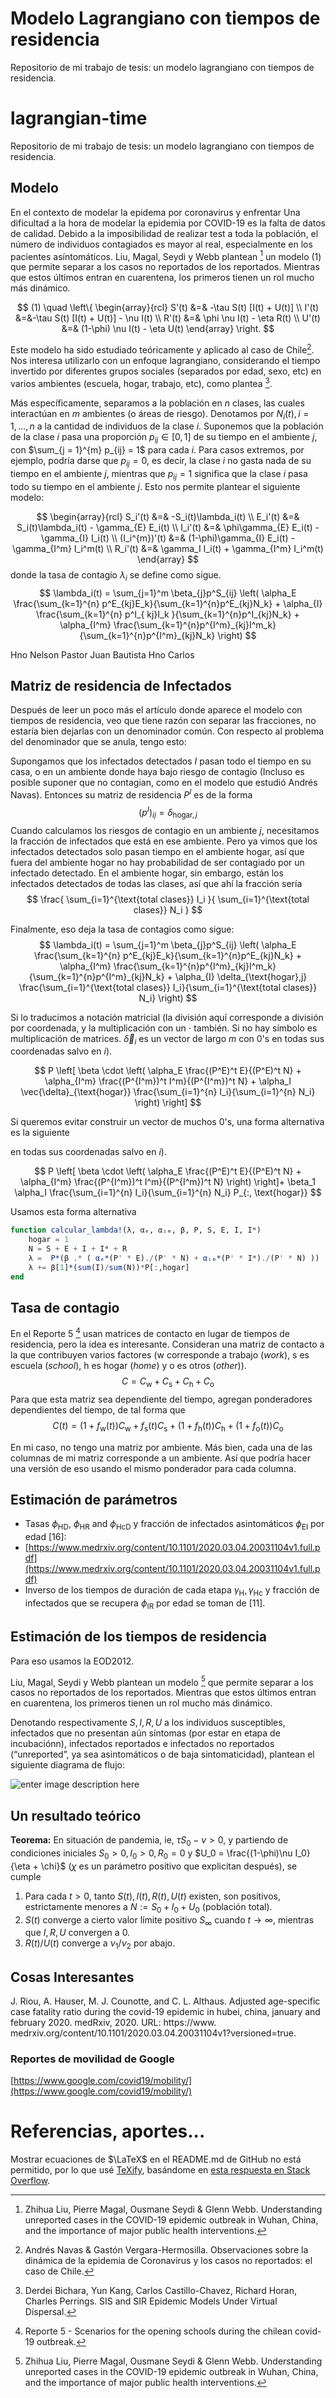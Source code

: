 # Modelo Lagrangiano con tiempos de residencia

Repositorio de mi trabajo de tesis: un modelo lagrangiano con tiempos de residencia.


# lagrangian-time
Repositorio de mi trabajo de tesis: un modelo lagrangiano con tiempos de residencia.

## Modelo
En el contexto de modelar la epidema por coronavirus y enfrentar 
Una dificultad a la hora de modelar la epidemia por COVID-19 es la falta de datos de calidad. Debido a la imposibilidad de realizar test a toda la población, el número de individuos contagiados es mayor al real, especialmente en los pacientes asíntomáticos. Liu, Magal, Seydi y Webb plantean [^1] un modelo $(1)$ que permite separar a los casos no reportados de los reportados. Mientras que estos últimos entran en cuarentena, los primeros tienen un rol mucho más dinámico.

$$
(1) \quad
\left\{
\begin{array}{rcl}
S'(t) &=& -\tau S(t) [I(t) + U(t)] \\
I'(t) &=&-\tau S(t) [I(t) + U(t)] - \nu I(t) \\
R'(t) &=& \phi \nu I(t) - \eta R(t) \\
U'(t) &=& (1-\phi) \nu I(t) - \eta U(t)
\end{array}
\right.
$$ 

Este modelo ha sido estudiado teóricamente y aplicado al caso de Chile[^2]. Nos interesa utilizarlo con un enfoque lagrangiano, considerando el tiempo invertido por diferentes grupos sociales (separados por edad, sexo, etc) en varios ambientes (escuela, hogar, trabajo, etc), como plantea [^3].

Más específicamente, separamos a la población en $n$ clases, las cuales interactúan en $m$ ambientes (o áreas de riesgo). Denotamos por $N_i(t), i = 1, \dots, n$ a la cantidad de individuos de la clase $i$. Suponemos que la población de la clase $i$ pasa una proporción $p_{ij} \in [0,1]$ de su tiempo en el ambiente $j$, con $\sum_{j = 1}^{m} p_{ij} = 1$ para cada $i$. Para casos extremos, por ejemplo, podría darse que $p_{ij} = 0$, es decir, la clase $i$ no gasta nada de su tiempo en el ambiente $j$, mientras que $p_{ij} = 1$ significa que la clase $i$ pasa todo su tiempo en el ambiente $j$. Esto nos permite plantear el siguiente modelo:

$$
\begin{array}{rcl}
S_i'(t) &=& -S_i(t)\lambda_i(t) \\
E_i'(t) &=& S_i(t)\lambda_i(t) - \gamma_{E} E_i(t) \\
I_i'(t) &=& \phi\gamma_{E} E_i(t) - \gamma_{I} I_i(t) \\
(I_i^{m})'(t) &=& (1-\phi)\gamma_{I} E_i(t) - \gamma_{I^m} I_i^m(t) \\
R_i'(t) &=& \gamma_I I_i(t) + \gamma_{I^m} I_i^m(t)
\end{array}
$$
donde la tasa de contagio $\lambda_i$ se define como sigue.
$$
\lambda_i(t) = \sum_{j=1}^m \beta_{j}p^S_{ij}
\left(
\alpha_E \frac{\sum_{k=1}^{n} p^E_{kj}E_k}{\sum_{k=1}^{n}p^E_{kj}N_k}
+
\alpha_{I} \frac{\sum_{k=1}^{n} p^I_{ kj}I_k }{\sum_{k=1}^{n}p^I_{kj}N_k} +
\alpha_{I^m} \frac{\sum_{k=1}^{n}p^{I^m}_{kj}I^m_k}{\sum_{k=1}^{n}p^{I^m}_{kj}N_k}
\right)
$$



Hno Nelson
Pastor Juan Bautista
Hno Carlos



## Matriz de residencia de Infectados
Después de leer un poco más el artículo donde aparece el modelo con tiempos de residencia, veo que tiene razón con separar las fracciones, no estaría bien dejarlas con un denominador común. Con respecto al problema del denominador que se anula, tengo esto:

Supongamos que los infectados detectados $I$ pasan todo el tiempo en su casa, o en un ambiente donde haya bajo riesgo de contagio (Incluso es posible suponer que no contagian, como en el modelo que estudió Andrés Navas). Entonces su matriz de residencia $P^I$ es de la forma 
 $$
 (p^I)_{ij} = \delta_{\text{hogar},j}
 $$
Cuando calculamos los riesgos de contagio en un ambiente $j$, necesitamos la fracción de infectados que está en ese ambiente. Pero ya vimos que los infectados detectados solo pasan tiempo en el ambiente hogar, así que fuera del ambiente hogar no hay probabilidad de ser contagiado por un infectado detectado. En el ambiente hogar, sin embargo, están los infectados detectados de todas las clases, así que ahí la fracción sería 
$$
\frac{
\sum_{i=1}^{\text{total clases}} I_i
}{
\sum_{i=1}^{\text{total clases}} N_i
}
$$

Finalmente, eso deja la tasa de contagios como sigue:
$$
\lambda_i(t) = \sum_{j=1}^m \beta_{j}p^S_{ij}
\left(
\alpha_E \frac{\sum_{k=1}^{n} p^E_{kj}E_k}{\sum_{k=1}^{n}p^E_{kj}N_k}
+
\alpha_{I^m} \frac{\sum_{k=1}^{n}p^{I^m}_{kj}I^m_k}{\sum_{k=1}^{n}p^{I^m}_{kj}N_k}
+
\alpha_{I} \delta_{\text{hogar},j} \frac{\sum_{i=1}^{\text{total clases}} I_i}{\sum_{i=1}^{\text{total clases}} N_i}
\right)
$$

Si lo traducimos a notación matricial (la división aquí corresponde a división por coordenada, y la multiplicación con un $\cdot$ también. Si no hay símbolo es multiplicación de matrices. $\vec{\delta}_i$ es un vector de largo $m$ con 0's en todas sus coordenadas salvo en $i$).

$$
P
\left[
\beta \cdot
\left(
\alpha_E \frac{(P^E)^t E}{(P^E)^t N} + \alpha_{I^m} \frac{(P^{I^m})^t I^m}{(P^{I^m})^t N} +  \alpha_I \vec{\delta}_{\text{hogar}} \frac{\sum_{i=1}^{n} I_i}{\sum_{i=1}^{n} N_i}
\right)
\right]
$$

Si queremos evitar construir un vector de muchos 0's, una forma alternativa es la siguiente

en todas sus coordenadas salvo en $i$).

$$
P
\left[
\beta \cdot
\left(
\alpha_E \frac{(P^E)^t E}{(P^E)^t N} + \alpha_{I^m} \frac{(P^{I^m})^t I^m}{(P^{I^m})^t N} 
\right)
\right]+
\beta_1  \alpha_I \frac{\sum_{i=1}^{n} I_i}{\sum_{i=1}^{n} N_i}
P_{:, \text{hogar}} 
$$

Usamos esta forma alternativa 
```julia
function calcular_lambda!(λ, αₑ, αᵢₘ, β, P, S, E, I, Iᵐ)
    hogar = 1
    N = S + E + I + Iᵐ + R
    λ =  P*(β .* ( αₑ*(P' * E)./(P' * N) + αᵢₘ*(P' * Iᵐ)./(P' * N) ))
    λ += β[1]*(sum(I)/sum(N))*P[:,hogar]
end
```

## Tasa de contagio
En el Reporte 5 [^4] usan matrices de contacto en lugar de tiempos de residencia, pero la idea es interesante. Consideran una matriz de contacto a la que contribuyen varios factores ($\text{w}$ corresponde a trabajo (*work*), $\text{s}$ es escuela (*school*), $\text{h}$ es hogar (*home*) y $\text{o}$ es otros (*other*)).
$$
C = C_\text{w} + C_\text{s} + C_\text{h} + C_\text{o}
$$
Para que esta matriz sea dependiente del tiempo, agregan ponderadores dependientes del tiempo, de tal forma que 
$$
C(t) = (1+ f_\text{w}(t))C_\text{w} +  f_\text{s}(t)C_\text{s} +  (1+ f_\text{h}(t))C_\text{h} +  (1+ f_\text{o}(t))C_\text{o}
$$

En mi caso, no tengo una matriz por ambiente. Más bien, cada una de las columnas de mi matriz corresponde a un ambiente. Así que podría hacer una versión de eso usando el mismo ponderador para cada columna.




## Estimación de parámetros
- Tasas $\phi_\text{HD}$, $\phi_\text{HR}$ and $\phi_\text{HcD}$ y fracción de infectados asintomáticos $\phi_\text{EI}$ por edad [16]:
- [https://www.medrxiv.org/content/10.1101/2020.03.04.20031104v1.full.pdf](https://www.medrxiv.org/content/10.1101/2020.03.04.20031104v1.full.pdf)
- Inverso de los tiempos de duración de cada etapa $\gamma_\text{H}, \gamma_\text{Hc}$ y fracción de infectados que se recupera $\phi_\text{IR}$ por edad se toman de [11].

## Estimación de los tiempos de residencia

Para eso usamos la EOD2012.







Liu, Magal, Seydi y Webb plantean un modelo [^1] que permite separar a los casos no reportados de los reportados. Mientras que estos últimos entran en cuarentena, los primeros tienen un rol mucho más dinámico.

Denotando respectivamente $S, I, R, U$ a los individuos susceptibles, infectados que no presentan aún síntomas (por estar en etapa de incubaciónn), infectados reportados e infectados no reportados (“unreported”, ya sea asintomáticos o de baja sintomaticidad), plantean el siguiente diagrama de flujo:

  
![enter image description here](https://encrypted-tbn0.gstatic.com/images?q=tbn:ANd9GcSIGetCvj7YssWyzkB1lbSVmaXh4tqfLVOsiA&usqp=CAU)


  
## Un resultado teórico
**Teorema:** En situación de pandemia, ie, $\tau S_0 - \nu > 0$, y partiendo de condiciones iniciales $S_0 > 0, I_0 > 0, R_0 = 0$ y $U_0 = \frac{(1-\phi)\nu I_0}{\eta + \chi}$ ($\chi$ es un parámetro positivo que explicitan después), se cumple

1. Para cada $t>0$, tanto $S(t), I(t), R(t), U(t)$ existen, son positivos, estrictamente menores a $N:= S_0 + I_0 + U_0$ (población total).
2. $S(t)$ converge a cierto valor límite positivo $S_\infty$ cuando $t \to \infty$, mientras que $I, R, U$
convergen a $0$.
3. $R(t)/U(t)$ converge a $\nu_1/\nu_2$ por abajo.

## Cosas Interesantes
J. Riou, A. Hauser, M. J. Counotte, and C. L. Althaus. Adjusted age-specific case fatality ratio during
the covid-19 epidemic in hubei, china, january and february 2020. medRxiv, 2020. URL: https://www.
medrxiv.org/content/10.1101/2020.03.04.20031104v1?versioned=true.

### Reportes de movilidad de Google
[https://www.google.com/covid19/mobility/](https://www.google.com/covid19/mobility/) 


[^1]: Zhihua Liu, Pierre Magal, Ousmane Seydi & Glenn Webb. Understanding unreported cases in the COVID-19 epidemic outbreak in Wuhan, China, and the importance of major public health interventions.

[^2]: Andrés Navas & Gastón Vergara-Hermosilla. Observaciones sobre la dinámica de la epidemia de Coronavirus y los casos no reportados: el caso de Chile.

[^3]: Derdei Bichara, Yun Kang, Carlos Castillo-Chavez, Richard Horan, Charles Perrings. SIS and SIR Epidemic Models Under Virtual Dispersal.
[^4]: Reporte 5 - Scenarios for the opening schools during the chilean covid-19 outbreak.


# Referencias, aportes...
Mostrar ecuaciones de $\LaTeX$ en el README.md de GitHub no está permitido, por lo que usé [TeXify](https://github.com/apps/texify), basándome en [esta respuesta en Stack Overflow](https://stackoverflow.com/a/53981118).
